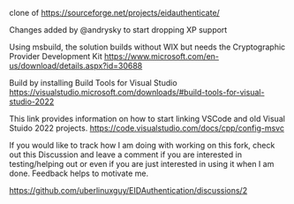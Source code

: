 clone of https://sourceforge.net/projects/eidauthenticate/

Changes added by @andrysky to start dropping XP support

Using msbuild, the solution builds without WIX but needs the Cryptographic Provider Development Kit https://www.microsoft.com/en-us/download/details.aspx?id=30688

Build by installing Build Tools for Visual Studio https://visualstudio.microsoft.com/downloads/#build-tools-for-visual-studio-2022  

This link provides information on how to start linking VSCode and old Visual Stuido 2022 projects.
https://code.visualstudio.com/docs/cpp/config-msvc


If you would like to track how I am doing with working on this fork, check out this Discussion and leave a comment if you are interested in testing/helping out or even if you are just interested in using it when I am done.  Feedback helps to motivate me.

https://github.com/uberlinuxguy/EIDAuthentication/discussions/2